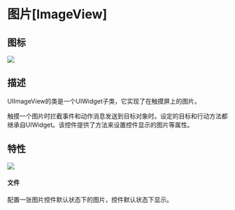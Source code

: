 # 图片[ImageView]

## 图标

![](img/3-3-4-img-01.png)

## 描述

UIImageView的类是一个UIWidget子类，它实现了在触摸屏上的图片。

触摸一个图片时拦截事件和动作消息发送到目标对象时。设定的目标和行动方法都继承自UIWidget。该控件提供了方法来设置控件显示的图片等属性。

## 特性

![](img/3-3-4-img-02.png)

#### 文件

配置一张图片控件默认状态下的图片，控件默认状态下显示。